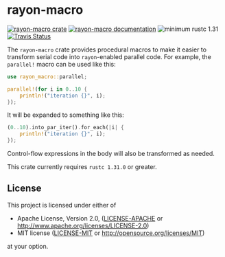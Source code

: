 # rayon-macro

[![rayon-macro crate](https://img.shields.io/crates/v/rayon-macro.svg)](https://crates.io/crates/rayon-macro)
[![rayon-macro documentation](https://docs.rs/rayon-macro/badge.svg)](https://docs.rs/rayon-macro)
![minimum rustc 1.31](https://img.shields.io/badge/rustc-1.31+-red.svg)
[![Travis Status](https://travis-ci.org/rayon-rs/rayon-macro.svg?branch=master)](https://travis-ci.org/rayon-rs/rayon-macro)

The `rayon-macro` crate provides procedural macros to make it easier to
transform serial code into `rayon`-enabled parallel code. For example,
the `parallel!` macro can be used like this:

```rust
use rayon_macro::parallel;

parallel!(for i in 0..10 {
    println!("iteration {}", i);
});
```

It will be expanded to something like this:

```rust
(0..10).into_par_iter().for_each(|i| {
    println!("iteration {}", i);
});
```

Control-flow expressions in the body will also be transformed as needed.

This crate currently requires `rustc 1.31.0` or greater.

## License

This project is licensed under either of

 * Apache License, Version 2.0, ([LICENSE-APACHE](LICENSE-APACHE) or
   http://www.apache.org/licenses/LICENSE-2.0)
 * MIT license ([LICENSE-MIT](LICENSE-MIT) or
   http://opensource.org/licenses/MIT)

at your option.
